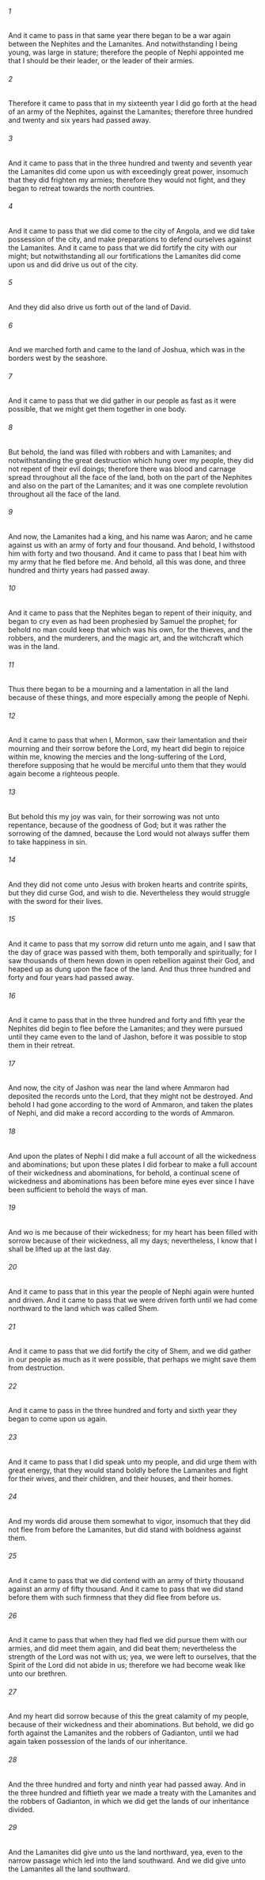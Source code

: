 ###### 1
And it came to pass in that same year there began to be a war again between the Nephites and the Lamanites. And notwithstanding I being young, was large in stature; therefore the people of Nephi appointed me that I should be their leader, or the leader of their armies.

###### 2
Therefore it came to pass that in my sixteenth year I did go forth at the head of an army of the Nephites, against the Lamanites; therefore three hundred and twenty and six years had passed away.

###### 3
And it came to pass that in the three hundred and twenty and seventh year the Lamanites did come upon us with exceedingly great power, insomuch that they did frighten my armies; therefore they would not fight, and they began to retreat towards the north countries.

###### 4
And it came to pass that we did come to the city of Angola, and we did take possession of the city, and make preparations to defend ourselves against the Lamanites. And it came to pass that we did fortify the city with our might; but notwithstanding all our fortifications the Lamanites did come upon us and did drive us out of the city.

###### 5
And they did also drive us forth out of the land of David.

###### 6
And we marched forth and came to the land of Joshua, which was in the borders west by the seashore.

###### 7
And it came to pass that we did gather in our people as fast as it were possible, that we might get them together in one body.

###### 8
But behold, the land was filled with robbers and with Lamanites; and notwithstanding the great destruction which hung over my people, they did not repent of their evil doings; therefore there was blood and carnage spread throughout all the face of the land, both on the part of the Nephites and also on the part of the Lamanites; and it was one complete revolution throughout all the face of the land.

###### 9
And now, the Lamanites had a king, and his name was Aaron; and he came against us with an army of forty and four thousand. And behold, I withstood him with forty and two thousand. And it came to pass that I beat him with my army that he fled before me. And behold, all this was done, and three hundred and thirty years had passed away.

###### 10
And it came to pass that the Nephites began to repent of their iniquity, and began to cry even as had been prophesied by Samuel the prophet; for behold no man could keep that which was his own, for the thieves, and the robbers, and the murderers, and the magic art, and the witchcraft which was in the land.

###### 11
Thus there began to be a mourning and a lamentation in all the land because of these things, and more especially among the people of Nephi.

###### 12
And it came to pass that when I, Mormon, saw their lamentation and their mourning and their sorrow before the Lord, my heart did begin to rejoice within me, knowing the mercies and the long-suffering of the Lord, therefore supposing that he would be merciful unto them that they would again become a righteous people.

###### 13
But behold this my joy was vain, for their sorrowing was not unto repentance, because of the goodness of God; but it was rather the sorrowing of the damned, because the Lord would not always suffer them to take happiness in sin.

###### 14
And they did not come unto Jesus with broken hearts and contrite spirits, but they did curse God, and wish to die. Nevertheless they would struggle with the sword for their lives.

###### 15
And it came to pass that my sorrow did return unto me again, and I saw that the day of grace was passed with them, both temporally and spiritually; for I saw thousands of them hewn down in open rebellion against their God, and heaped up as dung upon the face of the land. And thus three hundred and forty and four years had passed away.

###### 16
And it came to pass that in the three hundred and forty and fifth year the Nephites did begin to flee before the Lamanites; and they were pursued until they came even to the land of Jashon, before it was possible to stop them in their retreat.

###### 17
And now, the city of Jashon was near the land where Ammaron had deposited the records unto the Lord, that they might not be destroyed. And behold I had gone according to the word of Ammaron, and taken the plates of Nephi, and did make a record according to the words of Ammaron.

###### 18
And upon the plates of Nephi I did make a full account of all the wickedness and abominations; but upon these plates I did forbear to make a full account of their wickedness and abominations, for behold, a continual scene of wickedness and abominations has been before mine eyes ever since I have been sufficient to behold the ways of man.

###### 19
And wo is me because of their wickedness; for my heart has been filled with sorrow because of their wickedness, all my days; nevertheless, I know that I shall be lifted up at the last day.

###### 20
And it came to pass that in this year the people of Nephi again were hunted and driven. And it came to pass that we were driven forth until we had come northward to the land which was called Shem.

###### 21
And it came to pass that we did fortify the city of Shem, and we did gather in our people as much as it were possible, that perhaps we might save them from destruction.

###### 22
And it came to pass in the three hundred and forty and sixth year they began to come upon us again.

###### 23
And it came to pass that I did speak unto my people, and did urge them with great energy, that they would stand boldly before the Lamanites and fight for their wives, and their children, and their houses, and their homes.

###### 24
And my words did arouse them somewhat to vigor, insomuch that they did not flee from before the Lamanites, but did stand with boldness against them.

###### 25
And it came to pass that we did contend with an army of thirty thousand against an army of fifty thousand. And it came to pass that we did stand before them with such firmness that they did flee from before us.

###### 26
And it came to pass that when they had fled we did pursue them with our armies, and did meet them again, and did beat them; nevertheless the strength of the Lord was not with us; yea, we were left to ourselves, that the Spirit of the Lord did not abide in us; therefore we had become weak like unto our brethren.

###### 27
And my heart did sorrow because of this the great calamity of my people, because of their wickedness and their abominations. But behold, we did go forth against the Lamanites and the robbers of Gadianton, until we had again taken possession of the lands of our inheritance.

###### 28
And the three hundred and forty and ninth year had passed away. And in the three hundred and fiftieth year we made a treaty with the Lamanites and the robbers of Gadianton, in which we did get the lands of our inheritance divided.

###### 29
And the Lamanites did give unto us the land northward, yea, even to the narrow passage which led into the land southward. And we did give unto the Lamanites all the land southward.

